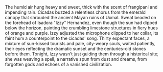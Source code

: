 The humid air hung heavy and sweet, thick with the scent of frangipani and impending rain.  Cicadas buzzed a relentless chorus from the emerald canopy that shrouded the ancient Mayan ruins of Uxmal.  Sweat beaded on the forehead of  Isadora "Izzy" Hernandez, even though the sun had dipped below the horizon, painting the crumbling limestone structures in fiery hues of orange and purple.  Izzy adjusted the microphone clipped to her collar, its faint hum a counterpoint to the cicadas' song.  Thirty expectant faces, a mixture of sun-kissed tourists and pale, city-weary souls, waited patiently, their eyes reflecting the dramatic sunset and the centuries-old stones before them. Tonight, Izzy wasn't just guiding them through a historical site; she was weaving a spell, a narrative spun from dust and dreams, from forgotten gods and echoes of a vanished civilization.
